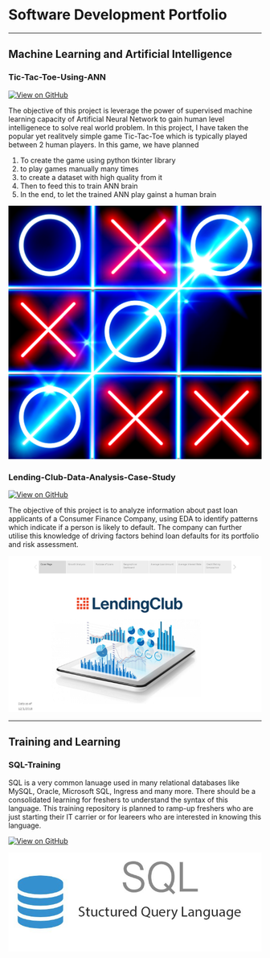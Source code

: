 # Software Development Portfolio
---
## Machine Learning and Artificial Intelligence

### Tic-Tac-Toe-Using-ANN

[![View on GitHub](https://img.shields.io/badge/GitHub-View_on_GitHub-blue?logo=GitHub)](https://github.com/116cs0223/Tic-tac-toe-Using-ANN)

The objective of this project is leverage the power of supervised machine learning capacity of 
Artificial Neural Network to gain human level intelligenece to solve real world problem. In this project, I have taken
the popular yet realitvely simple game Tic-Tac-Toe which is typically played between 2 human players.
In this game, we have planned 
1. To create the game using python tkinter library
2. to play games manually many times 
3. to create a dataset with high quality from it
4. Then to feed this to train ANN brain
5. In the end, to let the trained ANN play gainst a human brain

<center><img src="assets\img\Tic-Tac-Toe.png"/></center>

### Lending-Club-Data-Analysis-Case-Study

[![View on GitHub](https://img.shields.io/badge/GitHub-View_on_GitHub-blue?logo=GitHub)](https://github.com/116cs0223/LendingClubCaseStudy)

The objective of this project is to analyze information about past loan applicants of a Consumer 
Finance Company, using EDA to identify patterns which indicate if a person is 
likely to default. 
The company can further utilise this knowledge of driving factors behind loan 
defaults for its portfolio and risk assessment.

<center><img src="assets\img\Lending_Club_Data_Analysis.png"/></center>

---
## Training and Learning

### SQL-Training

SQL is a very common lanuage used in many relational databases like MySQL, Oracle, Microsoft SQL, Ingress and many more. There should be a consolidated learning for freshers to understand the syntax of this language. This training repository is planned to ramp-up freshers who are just starting their IT carrier or for leareers who are interested in knowing this language.

[![View on GitHub](https://img.shields.io/badge/GitHub-View_on_GitHub-blue?logo=GitHub)](https://github.com/116cs0223/SQL_Training)

<center><img src="assets\img\SQL_Training_logo.JPG"/></center>




<!---
- level 1 item
  - level 2 item
  - level 2 item
- level 1 item

### Small image

![Octocat](https://github.githubassets.com/images/icons/emoji/octocat.png)

### Large image

![Branching](https://guides.github.com/activities/hello-world/branching.png)


### Definition lists can be used with HTML syntax.

<dl>
<dt>Name</dt>
<dd>Godzilla</dd>
<dt>Born</dt>
<dd>1952</dd>
<dt>Birthplace</dt>
<dd>Japan</dd>
<dt>Color</dt>
<dd>Green</dd>
</dl>

```
Long, single-line code blocks should not wrap. They should horizontally scroll if they are too long. This line should be long enough to demonstrate this.
```

```
The final element.
```
-->
